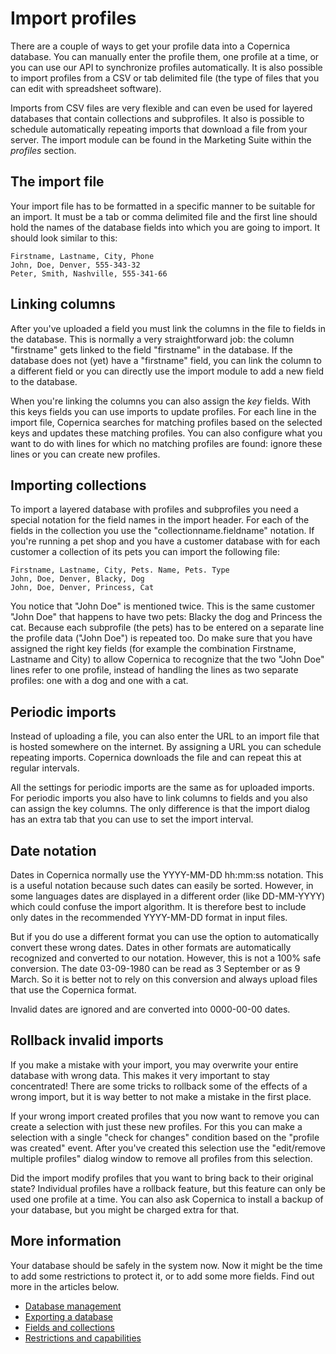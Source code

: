 # Import profiles

There are a couple of ways to get your profile data into a Copernica database.
You can manually enter the profile them, one profile at a time, or you can use
our API to synchronize profiles automatically. It is also possible to import
profiles from a CSV or tab delimited file (the type of files that you can 
edit with spreadsheet software). 

Imports from CSV files are very flexible and can even be used for layered
databases that contain collections and subprofiles. It also is possible to
schedule automatically repeating imports that download a file from your
server. The import module can be found in the Marketing Suite within 
the *profiles* section.

## The import file

Your import file has to be formatted in a specific manner to be suitable
for an import. It must be a tab or comma delimited file and the first line
should hold the names of the database fields into which you are going to import. 
It should look similar to this:

    Firstname, Lastname, City, Phone
    John, Doe, Denver, 555-343-32
    Peter, Smith, Nashville, 555-341-66

## Linking columns

After you've uploaded a field you must link the columns in the file to fields
in the database. This is normally a very straightforward job: the column
"firstname" gets linked to the field "firstname" in the database. If the database
does not (yet) have a "firstname" field, you can link the column to a different
field or you can directly use the import module to add a new field to the database.   

When you're linking the columns you can also assign the *key* fields. With 
this keys fields you can use imports to update profiles. For each line in the 
import file, Copernica searches for matching profiles based on the selected keys 
and updates these matching profiles. You can also configure what you want to do
with lines for which no matching profiles are found: ignore these lines or 
you can create new profiles.

## Importing collections

To import a layered database with profiles and subprofiles you need a 
special notation for the field names in the import header. For each of the
fields in the collection you use the "collectionname.fieldname" notation. If
you're running a pet shop and you have a customer database with for each 
customer a collection of its pets you can import the following file:

    Firstname, Lastname, City, Pets. Name, Pets. Type
    John, Doe, Denver, Blacky, Dog
    John, Doe, Denver, Princess, Cat

You notice that "John Doe" is mentioned twice. This is the same customer "John Doe" 
that happens to have two pets: Blacky the dog and Princess the cat. Because each 
subprofile (the pets) has to be entered on a separate line the profile data
("John Doe") is repeated too. Do make sure that you have assigned the right
key fields (for example the combination Firstname, Lastname and City) to allow 
Copernica to recognize that the two "John Doe" lines refer to one profile, instead 
of handling the lines as two separate profiles: one with a dog and one with a cat. 

## Periodic imports

Instead of uploading a file, you can also enter the URL to an import file that
is hosted somewhere on the internet. By assigning a URL you can schedule repeating
imports. Copernica downloads the file and can repeat this at regular intervals.

All the settings for periodic imports are the same as for uploaded imports. For
periodic imports you also have to link columns to fields and you also can assign
the key columns. The only difference is that the import dialog has an extra tab
that you can use to set the import interval.

## Date notation

Dates in Copernica normally use the YYYY-MM-DD hh:mm:ss notation. This is a 
useful notation because such dates can easily be sorted. However, in some 
languages dates are displayed in a different order (like DD-MM-YYYY) which
could confuse the import algorithm. It is therefore best to include only
dates in the recommended YYYY-MM-DD format in input files.

But if you do use a different format you can use the option to automatically
convert these wrong dates. Dates in other formats are automatically recognized
and converted to our notation. However, this is not a 100% safe conversion. The
date 03-09-1980 can be read as 3 September or as 9 March. So it is better not
to rely on this conversion and always upload files that use the Copernica format.

Invalid dates are ignored and are converted into 0000-00-00 dates.

## Rollback invalid imports

If you make a mistake with your import, you may overwrite your entire database
with wrong data. This makes it very important to stay concentrated! There are
some tricks to rollback some of the effects of a wrong import, but it is way
better to not make a mistake in the first place.

If your wrong import created profiles that you now want to remove you can 
create a selection with just these new profiles. For this you can make a selection
with a single "check for changes" condition based on the "profile was created"
event. After you've created this selection use the "edit/remove multiple profiles"
dialog window to remove all profiles from this selection.

Did the import modify profiles that you want to bring back to their
original state? Individual profiles have a rollback feature, but this feature
can only be used one profile at a time. You can also ask Copernica to install
a backup of your database, but you might be charged extra for that.

## More information

Your database should be safely in the system now. Now it might be the 
time to add some restrictions to protect it, or to add some more fields. 
Find out more in the articles below.

* [Database management](./database-introduction)
* [Exporting a database](./database-export)
* [Fields and collections](./database-fields-and-collections)
* [Restrictions and capabilities](./database-restrictions-and-capabilities)
